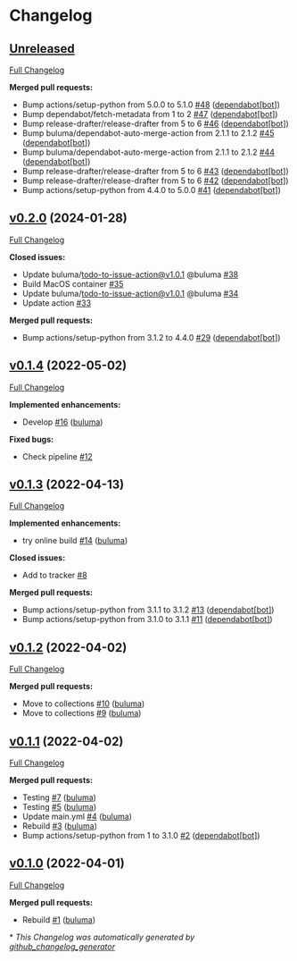 # Changelog

## [Unreleased](https://github.com/buluma/ansible-role-telegraf/tree/HEAD)

[Full Changelog](https://github.com/buluma/ansible-role-telegraf/compare/v0.2.0...HEAD)

**Merged pull requests:**

- Bump actions/setup-python from 5.0.0 to 5.1.0 [\#48](https://github.com/buluma/ansible-role-telegraf/pull/48) ([dependabot[bot]](https://github.com/apps/dependabot))
- Bump dependabot/fetch-metadata from 1 to 2 [\#47](https://github.com/buluma/ansible-role-telegraf/pull/47) ([dependabot[bot]](https://github.com/apps/dependabot))
- Bump release-drafter/release-drafter from 5 to 6 [\#46](https://github.com/buluma/ansible-role-telegraf/pull/46) ([dependabot[bot]](https://github.com/apps/dependabot))
- Bump buluma/dependabot-auto-merge-action from 2.1.1 to 2.1.2 [\#45](https://github.com/buluma/ansible-role-telegraf/pull/45) ([dependabot[bot]](https://github.com/apps/dependabot))
- Bump buluma/dependabot-auto-merge-action from 2.1.1 to 2.1.2 [\#44](https://github.com/buluma/ansible-role-telegraf/pull/44) ([dependabot[bot]](https://github.com/apps/dependabot))
- Bump release-drafter/release-drafter from 5 to 6 [\#43](https://github.com/buluma/ansible-role-telegraf/pull/43) ([dependabot[bot]](https://github.com/apps/dependabot))
- Bump release-drafter/release-drafter from 5 to 6 [\#42](https://github.com/buluma/ansible-role-telegraf/pull/42) ([dependabot[bot]](https://github.com/apps/dependabot))
- Bump actions/setup-python from 4.4.0 to 5.0.0 [\#41](https://github.com/buluma/ansible-role-telegraf/pull/41) ([dependabot[bot]](https://github.com/apps/dependabot))

## [v0.2.0](https://github.com/buluma/ansible-role-telegraf/tree/v0.2.0) (2024-01-28)

[Full Changelog](https://github.com/buluma/ansible-role-telegraf/compare/v0.1.4...v0.2.0)

**Closed issues:**

- Update buluma/todo-to-issue-action@v1.0.1 @buluma [\#38](https://github.com/buluma/ansible-role-telegraf/issues/38)
- Build MacOS container [\#35](https://github.com/buluma/ansible-role-telegraf/issues/35)
- Update buluma/todo-to-issue-action@v1.0.1 @buluma [\#34](https://github.com/buluma/ansible-role-telegraf/issues/34)
- Update action [\#33](https://github.com/buluma/ansible-role-telegraf/issues/33)

**Merged pull requests:**

- Bump actions/setup-python from 3.1.2 to 4.4.0 [\#29](https://github.com/buluma/ansible-role-telegraf/pull/29) ([dependabot[bot]](https://github.com/apps/dependabot))

## [v0.1.4](https://github.com/buluma/ansible-role-telegraf/tree/v0.1.4) (2022-05-02)

[Full Changelog](https://github.com/buluma/ansible-role-telegraf/compare/v0.1.3...v0.1.4)

**Implemented enhancements:**

- Develop [\#16](https://github.com/buluma/ansible-role-telegraf/pull/16) ([buluma](https://github.com/buluma))

**Fixed bugs:**

- Check pipeline [\#12](https://github.com/buluma/ansible-role-telegraf/issues/12)

## [v0.1.3](https://github.com/buluma/ansible-role-telegraf/tree/v0.1.3) (2022-04-13)

[Full Changelog](https://github.com/buluma/ansible-role-telegraf/compare/v0.1.2...v0.1.3)

**Implemented enhancements:**

- try online build [\#14](https://github.com/buluma/ansible-role-telegraf/pull/14) ([buluma](https://github.com/buluma))

**Closed issues:**

- Add to tracker [\#8](https://github.com/buluma/ansible-role-telegraf/issues/8)

**Merged pull requests:**

- Bump actions/setup-python from 3.1.1 to 3.1.2 [\#13](https://github.com/buluma/ansible-role-telegraf/pull/13) ([dependabot[bot]](https://github.com/apps/dependabot))
- Bump actions/setup-python from 3.1.0 to 3.1.1 [\#11](https://github.com/buluma/ansible-role-telegraf/pull/11) ([dependabot[bot]](https://github.com/apps/dependabot))

## [v0.1.2](https://github.com/buluma/ansible-role-telegraf/tree/v0.1.2) (2022-04-02)

[Full Changelog](https://github.com/buluma/ansible-role-telegraf/compare/v0.1.1...v0.1.2)

**Merged pull requests:**

- Move to collections [\#10](https://github.com/buluma/ansible-role-telegraf/pull/10) ([buluma](https://github.com/buluma))
- Move to collections [\#9](https://github.com/buluma/ansible-role-telegraf/pull/9) ([buluma](https://github.com/buluma))

## [v0.1.1](https://github.com/buluma/ansible-role-telegraf/tree/v0.1.1) (2022-04-02)

[Full Changelog](https://github.com/buluma/ansible-role-telegraf/compare/v0.1.0...v0.1.1)

**Merged pull requests:**

- Testing [\#7](https://github.com/buluma/ansible-role-telegraf/pull/7) ([buluma](https://github.com/buluma))
- Testing [\#5](https://github.com/buluma/ansible-role-telegraf/pull/5) ([buluma](https://github.com/buluma))
- Update main.yml [\#4](https://github.com/buluma/ansible-role-telegraf/pull/4) ([buluma](https://github.com/buluma))
- Rebuild [\#3](https://github.com/buluma/ansible-role-telegraf/pull/3) ([buluma](https://github.com/buluma))
- Bump actions/setup-python from 1 to 3.1.0 [\#2](https://github.com/buluma/ansible-role-telegraf/pull/2) ([dependabot[bot]](https://github.com/apps/dependabot))

## [v0.1.0](https://github.com/buluma/ansible-role-telegraf/tree/v0.1.0) (2022-04-01)

[Full Changelog](https://github.com/buluma/ansible-role-telegraf/compare/ab69e171f2f330aaf56053e4d96860abdf23d67f...v0.1.0)

**Merged pull requests:**

- Rebuild [\#1](https://github.com/buluma/ansible-role-telegraf/pull/1) ([buluma](https://github.com/buluma))



\* *This Changelog was automatically generated by [github_changelog_generator](https://github.com/github-changelog-generator/github-changelog-generator)*
